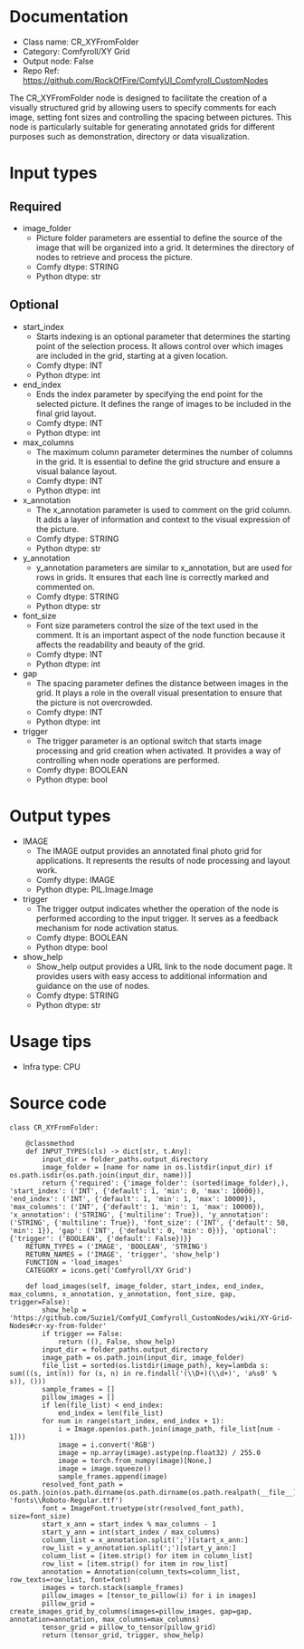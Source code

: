 # Documentation
- Class name: CR_XYFromFolder
- Category: Comfyroll/XY Grid
- Output node: False
- Repo Ref: https://github.com/RockOfFire/ComfyUI_Comfyroll_CustomNodes

The CR_XYFromFolder node is designed to facilitate the creation of a visually structured grid by allowing users to specify comments for each image, setting font sizes and controlling the spacing between pictures. This node is particularly suitable for generating annotated grids for different purposes such as demonstration, directory or data visualization.

# Input types
## Required
- image_folder
    - Picture folder parameters are essential to define the source of the image that will be organized into a grid. It determines the directory of nodes to retrieve and process the picture.
    - Comfy dtype: STRING
    - Python dtype: str
## Optional
- start_index
    - Starts indexing is an optional parameter that determines the starting point of the selection process. It allows control over which images are included in the grid, starting at a given location.
    - Comfy dtype: INT
    - Python dtype: int
- end_index
    - Ends the index parameter by specifying the end point for the selected picture. It defines the range of images to be included in the final grid layout.
    - Comfy dtype: INT
    - Python dtype: int
- max_columns
    - The maximum column parameter determines the number of columns in the grid. It is essential to define the grid structure and ensure a visual balance layout.
    - Comfy dtype: INT
    - Python dtype: int
- x_annotation
    - The x_annotation parameter is used to comment on the grid column. It adds a layer of information and context to the visual expression of the picture.
    - Comfy dtype: STRING
    - Python dtype: str
- y_annotation
    - y_annotation parameters are similar to x_annotation, but are used for rows in grids. It ensures that each line is correctly marked and commented on.
    - Comfy dtype: STRING
    - Python dtype: str
- font_size
    - Font size parameters control the size of the text used in the comment. It is an important aspect of the node function because it affects the readability and beauty of the grid.
    - Comfy dtype: INT
    - Python dtype: int
- gap
    - The spacing parameter defines the distance between images in the grid. It plays a role in the overall visual presentation to ensure that the picture is not overcrowded.
    - Comfy dtype: INT
    - Python dtype: int
- trigger
    - The trigger parameter is an optional switch that starts image processing and grid creation when activated. It provides a way of controlling when node operations are performed.
    - Comfy dtype: BOOLEAN
    - Python dtype: bool

# Output types
- IMAGE
    - The IMAGE output provides an annotated final photo grid for applications. It represents the results of node processing and layout work.
    - Comfy dtype: IMAGE
    - Python dtype: PIL.Image.Image
- trigger
    - The trigger output indicates whether the operation of the node is performed according to the input trigger. It serves as a feedback mechanism for node activation status.
    - Comfy dtype: BOOLEAN
    - Python dtype: bool
- show_help
    - Show_help output provides a URL link to the node document page. It provides users with easy access to additional information and guidance on the use of nodes.
    - Comfy dtype: STRING
    - Python dtype: str

# Usage tips
- Infra type: CPU

# Source code
```
class CR_XYFromFolder:

    @classmethod
    def INPUT_TYPES(cls) -> dict[str, t.Any]:
        input_dir = folder_paths.output_directory
        image_folder = [name for name in os.listdir(input_dir) if os.path.isdir(os.path.join(input_dir, name))]
        return {'required': {'image_folder': (sorted(image_folder),), 'start_index': ('INT', {'default': 1, 'min': 0, 'max': 10000}), 'end_index': ('INT', {'default': 1, 'min': 1, 'max': 10000}), 'max_columns': ('INT', {'default': 1, 'min': 1, 'max': 10000}), 'x_annotation': ('STRING', {'multiline': True}), 'y_annotation': ('STRING', {'multiline': True}), 'font_size': ('INT', {'default': 50, 'min': 1}), 'gap': ('INT', {'default': 0, 'min': 0})}, 'optional': {'trigger': ('BOOLEAN', {'default': False})}}
    RETURN_TYPES = ('IMAGE', 'BOOLEAN', 'STRING')
    RETURN_NAMES = ('IMAGE', 'trigger', 'show_help')
    FUNCTION = 'load_images'
    CATEGORY = icons.get('Comfyroll/XY Grid')

    def load_images(self, image_folder, start_index, end_index, max_columns, x_annotation, y_annotation, font_size, gap, trigger=False):
        show_help = 'https://github.com/Suzie1/ComfyUI_Comfyroll_CustomNodes/wiki/XY-Grid-Nodes#cr-xy-from-folder'
        if trigger == False:
            return ((), False, show_help)
        input_dir = folder_paths.output_directory
        image_path = os.path.join(input_dir, image_folder)
        file_list = sorted(os.listdir(image_path), key=lambda s: sum(((s, int(n)) for (s, n) in re.findall('(\\D+)(\\d+)', 'a%s0' % s)), ()))
        sample_frames = []
        pillow_images = []
        if len(file_list) < end_index:
            end_index = len(file_list)
        for num in range(start_index, end_index + 1):
            i = Image.open(os.path.join(image_path, file_list[num - 1]))
            image = i.convert('RGB')
            image = np.array(image).astype(np.float32) / 255.0
            image = torch.from_numpy(image)[None,]
            image = image.squeeze()
            sample_frames.append(image)
        resolved_font_path = os.path.join(os.path.dirname(os.path.dirname(os.path.realpath(__file__))), 'fonts\\Roboto-Regular.ttf')
        font = ImageFont.truetype(str(resolved_font_path), size=font_size)
        start_x_ann = start_index % max_columns - 1
        start_y_ann = int(start_index / max_columns)
        column_list = x_annotation.split(';')[start_x_ann:]
        row_list = y_annotation.split(';')[start_y_ann:]
        column_list = [item.strip() for item in column_list]
        row_list = [item.strip() for item in row_list]
        annotation = Annotation(column_texts=column_list, row_texts=row_list, font=font)
        images = torch.stack(sample_frames)
        pillow_images = [tensor_to_pillow(i) for i in images]
        pillow_grid = create_images_grid_by_columns(images=pillow_images, gap=gap, annotation=annotation, max_columns=max_columns)
        tensor_grid = pillow_to_tensor(pillow_grid)
        return (tensor_grid, trigger, show_help)
```